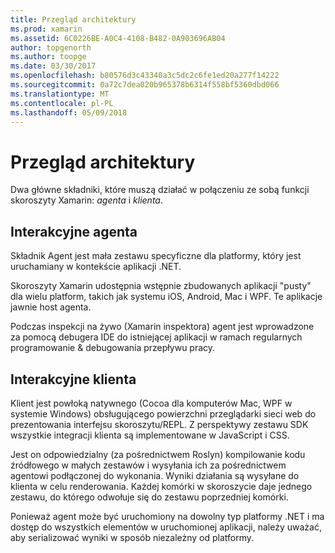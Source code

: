 ```yaml
---
title: Przegląd architektury
ms.prod: xamarin
ms.assetid: 6C0226BE-A0C4-4108-B482-0A903696AB04
author: topgenorth
ms.author: toopge
ms.date: 03/30/2017
ms.openlocfilehash: b80576d3c43340a3c5dc2c6fe1ed20a277f14222
ms.sourcegitcommit: 0a72c7dea020b965378b6314f558bf5360dbd066
ms.translationtype: MT
ms.contentlocale: pl-PL
ms.lasthandoff: 05/09/2018
---
```

# <a name="architecture-overview"></a>Przegląd architektury

Dwa główne składniki, które muszą działać w połączeniu ze sobą funkcji skoroszyty Xamarin: _agenta_ i _klienta_.

## <a name="interactive-agent"></a>Interakcyjne agenta

Składnik Agent jest mała zestawu specyficzne dla platformy, który jest uruchamiany w kontekście aplikacji .NET.

Skoroszyty Xamarin udostępnia wstępnie zbudowanych aplikacji "pusty" dla wielu platform, takich jak systemu iOS, Android, Mac i WPF. Te aplikacje jawnie host agenta.

Podczas inspekcji na żywo (Xamarin inspektora) agent jest wprowadzone za pomocą debugera IDE do istniejącej aplikacji w ramach regularnych programowanie & debugowania przepływu pracy.

## <a name="interactive-client"></a>Interakcyjne klienta

Klient jest powłoką natywnego (Cocoa dla komputerów Mac, WPF w systemie Windows) obsługującego powierzchni przeglądarki sieci web do prezentowania interfejsu skoroszytu/REPL. Z perspektywy zestawu SDK wszystkie integracji klienta są implementowane w JavaScript i CSS.

Jest on odpowiedzialny (za pośrednictwem Roslyn) kompilowanie kodu źródłowego w małych zestawów i wysyłania ich za pośrednictwem agentowi podłączonej do wykonania. Wyniki działania są wysyłane do klienta w celu renderowania. Każdej komórki w skoroszycie daje jednego zestawu, do którego odwołuje się do zestawu poprzedniej komórki.

Ponieważ agent może być uruchomiony na dowolny typ platformy .NET i ma dostęp do wszystkich elementów w uruchomionej aplikacji, należy uważać, aby serializować wyniki w sposób niezależny od platformy.
